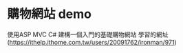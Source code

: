 # 購物網站 demo
 
使用ASP MVC C# 建構一個入門的基礎購物網站
學習的網址(https://ithelp.ithome.com.tw/users/20091762/ironman/971)
